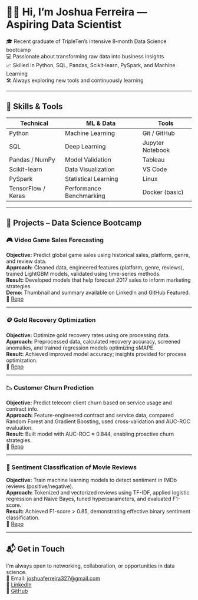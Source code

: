 # 👋🏼 Hi, I’m Joshua Ferreira — Aspiring Data Scientist

🎓 Recent graduate of TripleTen’s intensive 8‑month Data Science bootcamp  
💻 Passionate about transforming raw data into business insights  
📈 Skilled in Python, SQL, Pandas, Scikit‑learn, PySpark, and Machine Learning  
🛠 Always exploring new tools and continuously learning  

---

## 🧰 Skills & Tools

| Technical       | ML & Data                | Tools                |
|-----------------|--------------------------|----------------------|
| Python          | Machine Learning         | Git / GitHub         |
| SQL             | Deep Learning            | Jupyter Notebook     |
| Pandas / NumPy  | Model Validation         | Tableau              |
| Scikit-learn    | Data Visualization       | VS Code              |
| PySpark         | Statistical Learning     | Linux                |
| TensorFlow / Keras | Performance Benchmarking | Docker (basic)     |

---

## 🚀 Projects – Data Science Bootcamp

### 🎮 Video Game Sales Forecasting
**Objective:** Predict global game sales using historical sales, platform, genre, and review data.  
**Approach:** Cleaned data, engineered features (platform, genre, reviews), trained LightGBM models, validated using time-series methods.  
**Result:** Developed models that help forecast 2017 sales to inform marketing strategies.  
**Demo:** Thumbnail and summary available on LinkedIn and GitHub Featured.  
🔗 [Repo](https://github.com/joshuaferreira327/video-game-sales)

---

### 🪙 Gold Recovery Optimization  
**Objective:** Optimize gold recovery rates using ore processing data.  
**Approach:** Preprocessed data, calculated recovery accuracy, screened anomalies, and trained regression models optimizing sMAPE.  
**Result:** Achieved improved model accuracy; insights provided for process optimization.  
🔗 [Repo](https://github.com/joshuaferreira327/gold-recovery)

---

### 📉 Customer Churn Prediction  
**Objective:** Predict telecom client churn based on service usage and contract info.  
**Approach:** Feature-engineered contract and service data, compared Random Forest and Gradient Boosting, used cross-validation and AUC-ROC evaluation.  
**Result:** Built model with AUC-ROC ≈ 0.844, enabling proactive churn strategies.  
🔗 [Repo](https://github.com/joshuaferreira327/customer-churn-prediction)

---

### 💬 Sentiment Classification of Movie Reviews  
**Objective:** Train machine learning models to detect sentiment in IMDb reviews (positive/negative).  
**Approach:** Tokenized and vectorized reviews using TF-IDF, applied logistic regression and Naive Bayes, tuned hyperparameters, and evaluated F1-score.  
**Result:** Achieved F1-score > 0.85, demonstrating effective binary sentiment classification.  
🔗 [Repo](https://github.com/joshuaferreira327/movie-review-sentiment)

---

## 📬 Get in Touch

I'm always open to networking, collaboration, or opportunities in data science.  
📧 Email: joshuaferreira327@gmail.com  
🔗 [LinkedIn](https://www.linkedin.com/in/joshua-ferreira)  
🐙 [GitHub](https://github.com/joshuaferreira327)
